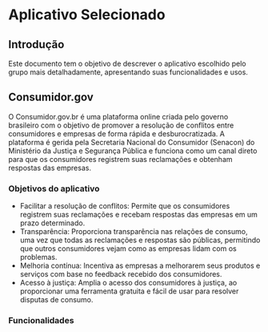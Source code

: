 # Aplicativo Selecionado

## Introdução

Este documento tem o objetivo de descrever o aplicativo escolhido pelo grupo mais detalhadamente, apresentando suas funcionalidades e usos.

## Consumidor.gov


O Consumidor.gov.br é uma plataforma online criada pelo governo brasileiro com o objetivo de promover a resolução de conflitos entre consumidores e empresas de forma rápida e desburocratizada. A plataforma é gerida pela Secretaria Nacional do Consumidor (Senacon) do Ministério da Justiça e Segurança Pública e funciona como um canal direto para que os consumidores registrem suas reclamações e obtenham respostas das empresas.

### Objetivos do aplicativo

- Facilitar a resolução de conflitos: Permite que os consumidores registrem suas reclamações e recebam respostas das empresas em um prazo determinado.
- Transparência: Proporciona transparência nas relações de consumo, uma vez que todas as reclamações e respostas são públicas, permitindo que outros consumidores vejam como as empresas lidam com os problemas.
- Melhoria contínua: Incentiva as empresas a melhorarem seus produtos e serviços com base no feedback recebido dos consumidores.
- Acesso à justiça: Amplia o acesso dos consumidores à justiça, ao proporcionar uma ferramenta gratuita e fácil de usar para resolver disputas de consumo.

### Funcionalidades

